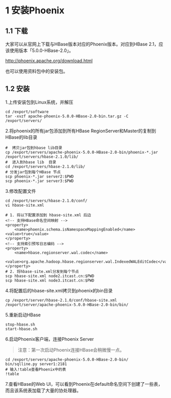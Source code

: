 # 1 安装Phoenix

## 1.1 下载
大家可以从官网上下载与HBase版本对应的Phoenix版本。对应到HBase 2.1，应该使用版本「5.0.0-HBase-2.0」。

http://phoenix.apache.org/download.html

也可以使用资料包中的安装包。

## 1.2 安装
1.上传安装包到Linux系统，并解压
``` 
cd /export/software
tar -xvzf apache-phoenix-5.0.0-HBase-2.0-bin.tar.gz -C /export/servers/
```

2.将phoenix的所有jar包添加到所有HBase RegionServer和Master的复制到HBase的lib目录
``` 
#  拷贝jar包到hbase lib目录 
cp /export/servers/apache-phoenix-5.0.0-HBase-2.0-bin/phoenix-*.jar /export/servers/hbase-2.1.0/lib/
#  进入到hbase lib  目录
cd /export/servers/hbase-2.1.0/lib/
# 分发jar包到每个HBase 节点
scp phoenix-*.jar server2:$PWD
scp phoenix-*.jar server3:$PWD
```

3.修改配置文件
``` 
cd /export/servers/hbase-2.1.0/conf/
vi hbase-site.xml

# 1. 将以下配置添加到 hbase-site.xml 后边
<!-- 支持HBase命名空间映射 -->
<property>
    <name>phoenix.schema.isNamespaceMappingEnabled</name>
<value>true</value>
</property>
<!-- 支持索引预写日志编码 -->
<property>
    <name>hbase.regionserver.wal.codec</name>
    <value>org.apache.hadoop.hbase.regionserver.wal.IndexedWALEditCodec</value>
</property>
# 2. 将hbase-site.xml分发到每个节点
scp hbase-site.xml node2.itcast.cn:$PWD
scp hbase-site.xml node3.itcast.cn:$PWD
```

4.将配置后的hbase-site.xml拷贝到phoenix的bin目录
``` 
cp /export/server/hbase-2.1.0/conf/hbase-site.xml /export/server/apache-phoenix-5.0.0-HBase-2.0-bin/bin/
```

5.重新启动HBase
``` 
stop-hbase.sh
start-hbase.sh
```

6.启动Phoenix客户端，连接Phoenix Server
> 注意：第一次启动Phoenix连接HBase会稍微慢一点。
``` 
cd /export/servers/apache-phoenix-5.0.0-HBase-2.0-bin/
bin/sqlline.py server1:2181
# 输入!table查看Phoenix中的表
!table
```

7.查看HBase的Web UI，可以看到Phoenix在default命名空间下创建了一些表，而且该系统表加载了大量的协处理器。





